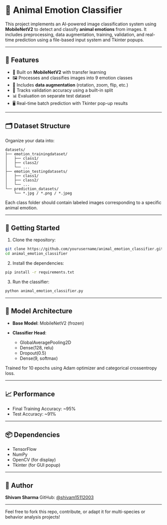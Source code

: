 # 🐾 Animal Emotion Classifier

This project implements an AI-powered image classification system using **MobileNetV2** to detect and classify **animal emotions** from images. It includes preprocessing, data augmentation, training, validation, and real-time prediction using a file-based input system and Tkinter popups.

---

## 📌 Features

* 🧠 Built on **MobileNetV2** with transfer learning
* 🖼️ Processes and classifies images into 9 emotion classes
* 🔄 Includes **data augmentation** (rotation, zoom, flip, etc.)
* 🧪 Tracks validation accuracy using a built-in split
* 📊 Evaluation on separate test dataset
* 🖥️ Real-time batch prediction with Tkinter pop-up results

---

## 🗂️ Dataset Structure

Organize your data into:

```
datasets/
├── emotion_trainingdataset/
│   ├── class1/
│   ├── class2/
│   └── ...
├── emotion_testingdatasets/
│   ├── class1/
│   ├── class2/
│   └── ...
└── prediction_datasets/
    └── *.jpg / *.png / *.jpeg
```

Each class folder should contain labeled images corresponding to a specific animal emotion.

---

## 🚀 Getting Started

1. Clone the repository:

```bash
git clone https://github.com/yourusername/animal_emotion_classifier.git
cd animal_emotion_classifier
```

2. Install the dependencies:

```bash
pip install -r requirements.txt
```

3. Run the classifier:

```bash
python animal_emotion_classifier.py
```

---

## 🧠 Model Architecture

* **Base Model**: MobileNetV2 (frozen)
* **Classifier Head**:

  * GlobalAveragePooling2D
  * Dense(128, relu)
  * Dropout(0.5)
  * Dense(9, softmax)

Trained for 10 epochs using Adam optimizer and categorical crossentropy loss.

---

## 📈 Performance

* Final Training Accuracy: \~95%
* Test Accuracy: \~91%

---

## 📦 Dependencies

* TensorFlow
* NumPy
* OpenCV (for display)
* Tkinter (for GUI popup)

---

## 🙋 Author

**Shivam Sharma**
GitHub: [@shivam15112003](https://github.com/shivam15112003)

---

Feel free to fork this repo, contribute, or adapt it for multi-species or behavior analysis projects!

